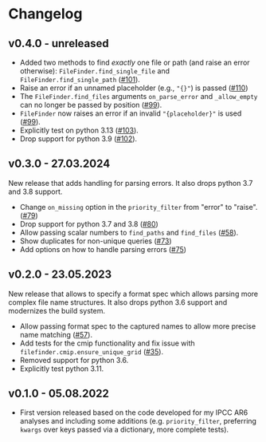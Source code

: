 # Changelog

## v0.4.0 - unreleased

- Added two methods to find _exactly_ one file or path (and raise an error otherwise):
  `FileFinder.find_single_file` and `FileFinder.find_single_path`
  ([#101](https://github.com/mathause/filefinder/pull/101)).
- Raise an error if an unnamed placeholder (e.g., `"{}"`) is passed
  ([#110](https://github.com/mathause/filefinder/pull/110))
- The `FileFinder.find_files` arguments `on_parse_error` and `_allow_empty` can no
  longer be passed by position ([#99](https://github.com/mathause/filefinder/pull/99)).
- `FileFinder` now raises an error if an invalid `"{placeholder}"` is used
   ([#99](https://github.com/mathause/filefinder/pull/99)).
- Explicitly test on python 3.13 ([#103](https://github.com/mathause/filefinder/pull/103)).
- Drop support for python 3.9 ([#102](https://github.com/mathause/filefinder/pull/102)).

## v0.3.0 - 27.03.2024

New release that adds handling for parsing errors. It also drops python 3.7 and 3.8 support.

- Change `on_missing` option in the `priority_filter` from "error" to "raise".
  ([#79](https://github.com/mathause/filefinder/pull/79))
- Drop support for python 3.7 and 3.8 ([#80](https://github.com/mathause/filefinder/pull/80))
- Allow passing scalar numbers to `find_paths` and `find_files` ([#58](https://github.com/mathause/filefinder/issues/58)).
- Show duplicates for non-unique queries
    ([#73](https://github.com/mathause/filefinder/pull/73))
- Add options on how to handle parsing errors
    ([#75](https://github.com/mathause/filefinder/pull/75))

## v0.2.0 - 23.05.2023

New release that allows to specify a format spec which allows parsing more complex file name structures. It also drops python 3.6 support and modernizes the build system.

- Allow passing format spec to the captured names to allow more precise name matching
  ([#57](https://github.com/mathause/filefinder/pull/57)).
- Add tests for the cmip functionality and fix issue with `filefinder.cmip.ensure_unique_grid`
  ([#35](https://github.com/mathause/filefinder/pull/35)).
- Removed support for python 3.6.
- Explicitly test python 3.11.

## v0.1.0 - 05.08.2022

- First version released based on the code developed for my IPCC AR6 analyses and including some additions (e.g. `priority_filter`, preferring `kwargs` over keys passed via a dictionary, more complete tests).

